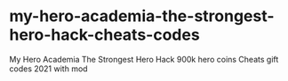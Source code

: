 # my-hero-academia-the-strongest-hero-hack-cheats-codes
My Hero Academia The Strongest Hero Hack 900k hero coins Cheats gift codes 2021 with mod
